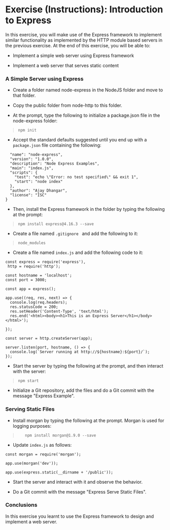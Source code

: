 # Exercise (Instructions): Introduction to Express

In this exercise, you will make use of the Express framework to implement similar functionality as implemented by the HTTP module based servers in the previous exercise. At the end of this exercise, you will be able to:

- Implement a simple web server using Express framework

- Implement a web server that serves static content

### A Simple Server using Express

- Create a folder named node-express in the NodeJS folder and move to that folder.

- Copy the public folder from node-http to this folder.

- At the prompt, type the following to initialize a package.json file in the node-express folder:

> ``` npm init ```

- Accept the standard defaults suggested until you end up with a ``` package.json ```  file containing the following:

```{
  "name": "node-express",
  "version": "1.0.0",
  "description": "Node Express Examples",
  "main": "index.js",
  "scripts": {
    "test": "echo \"Error: no test specified\" && exit 1",
    "start": "node index"
  },
  "author": "Ajay Dhangar",
  "license": "ISC"
}
```

- Then, install the Express framework in the folder by typing the following at the prompt:

> ``` npm install express@4.16.3 --save ```

- Create a file named ```.gitignore ``` and add the following to it:

> ``` node_modules ```

- Create a file named ``` index.js ``` and add the following code to it:

```
const express = require('express'),
 http = require('http');

const hostname = 'localhost';
const port = 3000;

const app = express();

app.use((req, res, next) => {
  console.log(req.headers);
  res.statusCode = 200;
  res.setHeader('Content-Type', 'text/html');
  res.end('<html><body><h1>This is an Express Server</h1></body></html>');

});

const server = http.createServer(app);

server.listen(port, hostname, () => {
  console.log(`Server running at http://${hostname}:${port}/`);
});

```

- Start the server by typing the following at the prompt, and then interact with the server:

> ``` npm start ```

- Initialize a Git repository, add the files and do a Git commit with the message "Express Example".

### Serving Static Files

- Install morgan by typing the following at the prompt. Morgan is used for logging purposes:


>  ```    npm install morgan@1.9.0 --save   ```

- Update ``` index.js ``` as follows:

```
const morgan = require('morgan');

app.use(morgan('dev'));

app.use(express.static(__dirname + '/public'));
```

- Start the server and interact with it and observe the behavior.

- Do a Git commit with the message "Express Serve Static Files".

### Conclusions

In this exercise you learnt to use the Express framework to design and implement a web server.



